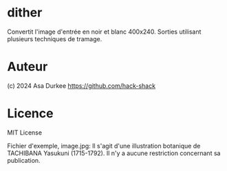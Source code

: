 # dither
Convertit l'image d'entrée en noir et blanc 400x240.
Sorties utilisant plusieurs techniques de tramage.

# Auteur
(c) 2024 Asa Durkee
https://github.com/hack-shack

# Licence
MIT License

Fichier d'exemple, image.jpg:
Il s'agit d'une illustration botanique de TACHIBANA Yasukuni (1715-1792). Il n'y a aucune restriction concernant sa publication.